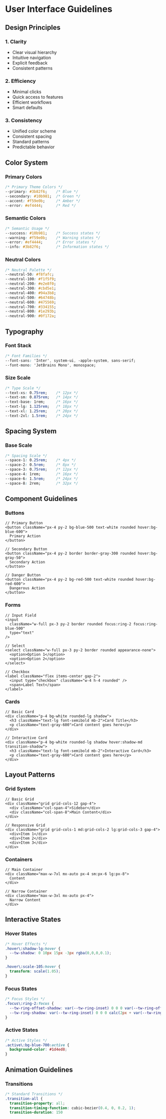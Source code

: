 # User Interface Guidelines

## Design Principles

### 1. Clarity
- Clear visual hierarchy
- Intuitive navigation
- Explicit feedback
- Consistent patterns

### 2. Efficiency
- Minimal clicks
- Quick access to features
- Efficient workflows
- Smart defaults

### 3. Consistency
- Unified color scheme
- Consistent spacing
- Standard patterns
- Predictable behavior

## Color System

### Primary Colors
```css
/* Primary Theme Colors */
--primary: #3b82f6;    /* Blue */
--secondary: #10b981;  /* Green */
--accent: #f59e0b;     /* Amber */
--error: #ef4444;      /* Red */
```

### Semantic Colors
```css
/* Semantic Usage */
--success: #10b981;    /* Success states */
--warning: #f59e0b;    /* Warning states */
--error: #ef4444;      /* Error states */
--info: #3b82f6;       /* Information states */
```

### Neutral Colors
```css
/* Neutral Palette */
--neutral-50: #f8fafc;
--neutral-100: #f1f5f9;
--neutral-200: #e2e8f0;
--neutral-300: #cbd5e1;
--neutral-400: #94a3b8;
--neutral-500: #64748b;
--neutral-600: #475569;
--neutral-700: #334155;
--neutral-800: #1e293b;
--neutral-900: #0f172a;
```

## Typography

### Font Stack
```css
/* Font Families */
--font-sans: 'Inter', system-ui, -apple-system, sans-serif;
--font-mono: 'JetBrains Mono', monospace;
```

### Size Scale
```css
/* Type Scale */
--text-xs: 0.75rem;    /* 12px */
--text-sm: 0.875rem;   /* 14px */
--text-base: 1rem;     /* 16px */
--text-lg: 1.125rem;   /* 18px */
--text-xl: 1.25rem;    /* 20px */
--text-2xl: 1.5rem;    /* 24px */
```

## Spacing System

### Base Scale
```css
/* Spacing Scale */
--space-1: 0.25rem;    /* 4px */
--space-2: 0.5rem;     /* 8px */
--space-3: 0.75rem;    /* 12px */
--space-4: 1rem;       /* 16px */
--space-6: 1.5rem;     /* 24px */
--space-8: 2rem;       /* 32px */
```

## Component Guidelines

### Buttons
```tsx
// Primary Button
<button className="px-4 py-2 bg-blue-500 text-white rounded hover:bg-blue-600">
  Primary Action
</button>

// Secondary Button
<button className="px-4 py-2 border border-gray-300 rounded hover:bg-gray-50">
  Secondary Action
</button>

// Danger Button
<button className="px-4 py-2 bg-red-500 text-white rounded hover:bg-red-600">
  Dangerous Action
</button>
```

### Forms
```tsx
// Input Field
<input 
  className="w-full px-3 py-2 border rounded focus:ring-2 focus:ring-blue-500"
  type="text"
/>

// Select
<select className="w-full px-3 py-2 border rounded appearance-none">
  <option>Option 1</option>
  <option>Option 2</option>
</select>

// Checkbox
<label className="flex items-center gap-2">
  <input type="checkbox" className="w-4 h-4 rounded" />
  <span>Label Text</span>
</label>
```

### Cards
```tsx
// Basic Card
<div className="p-4 bg-white rounded-lg shadow">
  <h3 className="text-lg font-semibold mb-2">Card Title</h3>
  <p className="text-gray-600">Card content goes here</p>
</div>

// Interactive Card
<div className="p-4 bg-white rounded-lg shadow hover:shadow-md transition-shadow">
  <h3 className="text-lg font-semibold mb-2">Interactive Card</h3>
  <p className="text-gray-600">Card content goes here</p>
</div>
```

## Layout Patterns

### Grid System
```tsx
// Basic Grid
<div className="grid grid-cols-12 gap-4">
  <div className="col-span-4">Sidebar</div>
  <div className="col-span-8">Main Content</div>
</div>

// Responsive Grid
<div className="grid grid-cols-1 md:grid-cols-2 lg:grid-cols-3 gap-4">
  <div>Item 1</div>
  <div>Item 2</div>
  <div>Item 3</div>
</div>
```

### Containers
```tsx
// Main Container
<div className="max-w-7xl mx-auto px-4 sm:px-6 lg:px-8">
  Content
</div>

// Narrow Container
<div className="max-w-3xl mx-auto px-4">
  Narrow Content
</div>
```

## Interactive States

### Hover States
```css
/* Hover Effects */
.hover\:shadow-lg:hover {
  --tw-shadow: 0 10px 15px -3px rgba(0,0,0,0.1);
}

.hover\:scale-105:hover {
  transform: scale(1.05);
}
```

### Focus States
```css
/* Focus Styles */
.focus\:ring-2:focus {
  --tw-ring-offset-shadow: var(--tw-ring-inset) 0 0 0 var(--tw-ring-offset-width) var(--tw-ring-offset-color);
  --tw-ring-shadow: var(--tw-ring-inset) 0 0 0 calc(2px + var(--tw-ring-offset-width)) var(--tw-ring-color);
}
```

### Active States
```css
/* Active Styles */
.active\:bg-blue-700:active {
  background-color: #1d4ed8;
}
```

## Animation Guidelines

### Transitions
```css
/* Standard Transitions */
.transition-all {
  transition-property: all;
  transition-timing-function: cubic-bezier(0.4, 0, 0.2, 1);
  transition-duration: 150